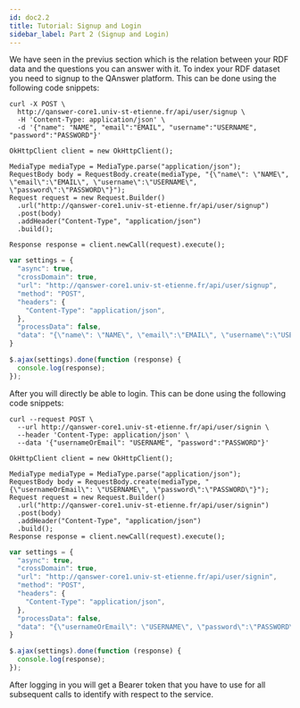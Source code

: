```yaml
---
id: doc2.2
title: Tutorial: Signup and Login
sidebar_label: Part 2 (Signup and Login)
---
```



We have seen in the previus section which is the relation between your RDF data and the questions you can answer with it.
To index your RDF dataset you need to signup to the QAnswer platform. This can be done using the following code snippets:

<!--DOCUSAURUS_CODE_TABS-->
<!--cURL-->
```
curl -X POST \
  http://qanswer-core1.univ-st-etienne.fr/api/user/signup \
  -H 'Content-Type: application/json' \
  -d '{"name": "NAME", "email":"EMAIL", "username":"USERNAME", "password":"PASSWORD"}'
```
<!--Java-->
```
OkHttpClient client = new OkHttpClient();

MediaType mediaType = MediaType.parse("application/json");
RequestBody body = RequestBody.create(mediaType, "{\"name\": \"NAME\", \"email\":\"EMAIL\", \"username\":\"USERNAME\", \"password\":\"PASSWORD\"}");
Request request = new Request.Builder()
  .url("http://qanswer-core1.univ-st-etienne.fr/api/user/signup")
  .post(body)
  .addHeader("Content-Type", "application/json")
  .build();

Response response = client.newCall(request).execute();
```
<!--JavaScript-->
```js
var settings = {
  "async": true,
  "crossDomain": true,
  "url": "http://qanswer-core1.univ-st-etienne.fr/api/user/signup",
  "method": "POST",
  "headers": {
    "Content-Type": "application/json",
  },
  "processData": false,
  "data": "{\"name\": \"NAME\", \"email\":\"EMAIL\", \"username\":\"USERNAME\", \"password\":\"PASSWORD\"}"
}

$.ajax(settings).done(function (response) {
  console.log(response);
});
```
<!--END_DOCUSAURUS_CODE_TABS-->

After you will directly be able to login. This can be done using the following code snippets:

<!--DOCUSAURUS_CODE_TABS-->
<!--cURL-->
```
curl --request POST \
  --url http://qanswer-core1.univ-st-etienne.fr/api/user/signin \
  --header 'Content-Type: application/json' \
  --data '{"usernameOrEmail": "USERNAME", "password":"PASSWORD"}'
```
<!--Java-->
```
OkHttpClient client = new OkHttpClient();

MediaType mediaType = MediaType.parse("application/json");
RequestBody body = RequestBody.create(mediaType, "{\"usernameOrEmail\": \"USERNAME\", \"password\":\"PASSWORD\"}");
Request request = new Request.Builder()
  .url("http://qanswer-core1.univ-st-etienne.fr/api/user/signin")
  .post(body)
  .addHeader("Content-Type", "application/json")
  .build();
Response response = client.newCall(request).execute();
```
<!--JavaScript-->
```js
var settings = {
  "async": true,
  "crossDomain": true,
  "url": "http://qanswer-core1.univ-st-etienne.fr/api/user/signin",
  "method": "POST",
  "headers": {
    "Content-Type": "application/json",
  },
  "processData": false,
  "data": "{\"usernameOrEmail\": \"USERNAME\", \"password\":\"PASSWORD\"}"
}

$.ajax(settings).done(function (response) {
  console.log(response);
});
```
<!--END_DOCUSAURUS_CODE_TABS-->

After logging in you will get a Bearer token that you have to use for all subsequent calls to identify with respect to the service.